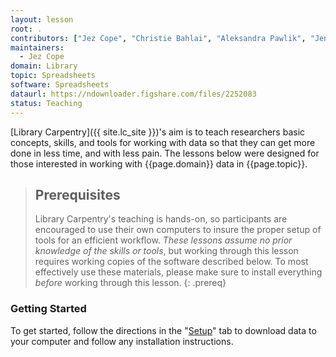 ```yaml
---
layout: lesson
root: .
contributors: ["Jez Cope", "Christie Bahlai", "Aleksandra Pawlik", "Jennifer Bryan", "Alexander Duryee", "Jeffrey Hollister", "Daisie Huang", "Owen Jones", "Ben Marwick", "Tracy Teal"]
maintainers:
  - Jez Cope
domain: Library
topic: Spreadsheets
software: Spreadsheets
dataurl: https://ndownloader.figshare.com/files/2252083
status: Teaching
---
```


[Library Carpentry]({{ site.lc_site }})'s aim is to teach researchers basic concepts, skills, and tools for working with data so that they can get more done in less time, and with less pain. The lessons below were designed for those interested in working with {{page.domain}} data in {{page.topic}}.

> ## Prerequisites
>
> Library Carpentry's teaching is hands-on, so participants are encouraged to use
> their own computers to insure the proper setup of tools for an efficient workflow.
> *These lessons assume no prior knowledge of the skills or tools*, but working
> through this lesson requires working copies of the software described below.
> To most effectively use these materials, please make sure to install everything
> *before* working through this lesson.
{: .prereq}

### Getting Started
To get started, follow the directions in the "[Setup](https://librarycarpentry.org/lc-spreadsheets/setup.html)" tab to download data to your computer and follow any installation instructions.
